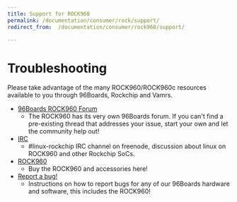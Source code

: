 ```yaml
---
title: Support for ROCK960
permalink: /documentation/consumer/rock/support/
redirect_from:  /documentation/consumer/rock960/support/

---
```


# Troubleshooting

Please take advantage of the many ROCK960/ROCK960c resources available to you through 96Boards, Rockchip and Vamrs.

- [96Boards ROCK960 Forum](https://discuss.96boards.org/c/products/rock960)
   - The ROCK960 has its very own 96Boards forum. If you can't find a pre-existing thread that addresses your issue, start your own and let the community help out!
- [IRC](http://webchat.freenode.net/?channels=linux-rockchip)
   - \#linux-rockchip IRC channel on freenode, discussion about linux on ROCK960 and other Rockchip SoCs.
- [ROCK960](buy.md)
   - Buy the ROCK960 and accessories here!
- [Report a bug!](/documentation/Extras/Report_a_bug.md.html)
   - Instructions on how to report bugs for any of our 96Boards hardware and software, this includes the ROCK960!
